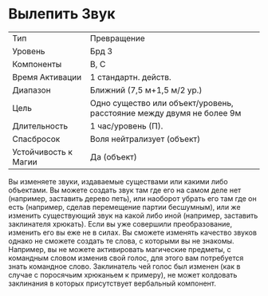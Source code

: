 
# Вылепить Звук

| | |
|---|---|
|Тип|Превращение|
|Уровень| Брд 3|
|Компоненты| В, С|
|Время Активации| 1 стандартн. действ.|
|Диапазон| Ближний (7,5 м+1,5 м/2 ур.)|
|Цель| Одно существо или объект/уровень, расстояние между двумя не более 9м|
|Длительность| 1 час/уровень (П).|
|Спасбросок| Воля нейтрализует (объект)|
|Устойчивость к Магии| Да (объект)|

Вы изменяете звуки, издаваемые существами или какими либо объектами. Вы можете создать звук там где его на самом деле нет (например, заставить дерево петь), или наоборот убрать его там где он есть (например, сделав перемещение партии бесшумным), или же изменить существующий звук на какой либо иной (например, заставить заклинателя хрюкать). Если вы уже совершили преобразование, изменить его вы еже не в силах. Вы сможете изменять качество звуков однако не сможете создать те слова, с которыми вы не знакомы. Например, вы не можете активировать магические предметы, с командным словом изменив свой голос, для этого вам потребуется знать командное слово. Заклинатель чей голос был изменен (как в случае с поросячьим хрюканьем к примеру), не может колдовать заклинания в которых присутствует вербальный компонент.